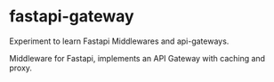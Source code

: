 # fastapi-gateway
Experiment to learn Fastapi Middlewares and api-gateways.

Middleware for Fastapi, implements an API Gateway with caching and proxy.